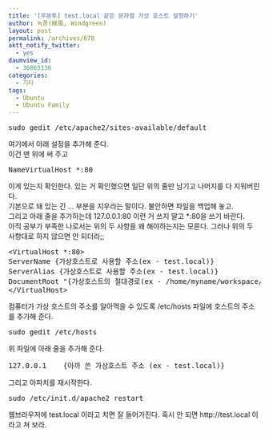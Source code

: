 ```yaml
---
title: '[우분투] test.local 같은 문자열 가상 호스트 설정하기'
author: 녹풍(綠風, Windgreen)
layout: post
permalink: /archives/678
aktt_notify_twitter:
  - yes
daumview_id:
  - 36865136
categories:
  - 기타
tags:
  - Ubuntu
  - Ubuntu Family
---
```

<pre class="brush:plain">sudo gedit /etc/apache2/sites-available/default</pre>

<div>
  여기에서 아래 설정을 추가해 준다.
</div>

<div>
  이건 맨 위에 써 주고
</div>

<div>
  <pre class="brush:plain">NameVirtualHost *:80</pre>
</div>

<div>
  이게 있는지 확인한다. 있는 거 확인했으면 일단 위의 줄만 남기고 나머지를 다 지워버린다.
</div>

<div>
  기본으로 돼 있는 긴 <VirtualHost *:80> &#8230; </VirualHost> 부분을 지우라는 말이다. 불안하면 파일을 백업해 놓고.
</div>

<div>
  그리고 아래 줄을 추가하는데 127.0.0.1:80 이런 거 쓰지 말고 *:80을 쓰기 바란다.
</div>

<div>
  아직 공부가 부족한 나로서는 위의 두 사항을 왜 해야하는지는 모른다. 그러나 위의 두 사항대로 하지 않으면 안 되더라;;
</div>

<pre class="brush:plain">&lt;VirtualHost *:80&gt;
ServerName {가상호스트로 사용할 주소(ex - test.local)}
ServerAlias {가상호스트로 사용할 주소(ex - test.local)}
DocumentRoot "{가상호스트의 절대경로(ex - /home/myname/workspace/testProject)}"
&lt;/VirtualHost&gt;
</pre>

<div>
  컴퓨터가 가상 호스트의 주소를 알아먹을 수 있도록 /etc/hosts 파일에 호스트의 주소를 추가해 준다.
</div>

<div>
  <pre class="brush:plain">sudo gedit /etc/hosts</pre>
</div>

<div>
  위 파일에 아래 줄을 추가해 준다.
</div>

<div>
  <pre class="brush:plain">127.0.0.1	{아까 쓴 가상호스트 주소 (ex - test.local)}</pre>
</div>

<div>
  그리고 아파치를 재시작한다.
</div>

<div>
  <pre class="brush:plain">sudo /etc/init.d/apache2 restart</pre>
</div>

<div>
  웹브라우저에 test.local 이라고 치면 잘 들어가진다. 혹시 안 되면 http://test.local 이라고 쳐 보라.
</div>